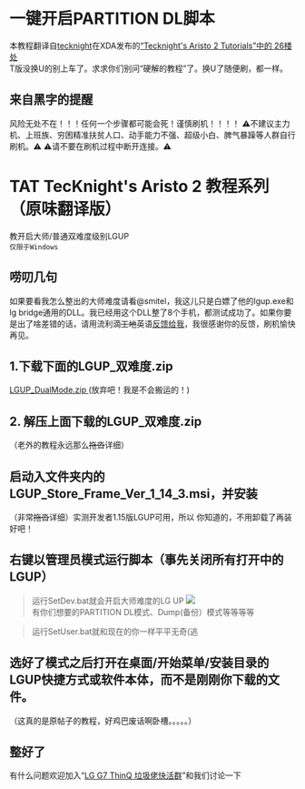 # 一键开启PARTITION DL脚本
本教程翻译自[tecknight](https://forum.xda-developers.com/member.php?u=2651082 "tecknight")在XDA发布的[“Tecknight's Aristo 2 Tutorials”中的 26楼处](https://forum.xda-developers.com/android/general/tecknights-aristo-2-tutorials-t3805141/page3 "“Tecknight's Aristo 2 Tutorials”中的 26楼处") <br />
T版没换U的别上车了。求求你们别问“硬解的教程”了。换U了随便刷，都一样。 <br />
## 来自黑字的提醒
风险无处不在！！！任何一个步骤都可能会死！谨慎刷机！！！！
⚠不建议主力机、上班族、穷困精准扶贫人口、动手能力不强、超级小白、脾气暴躁等人群自行刷机。⚠
⚠请不要在刷机过程中断开连接。⚠<br />
# TAT TecKnight's Aristo 2 教程系列 （原味翻译版）
教开启大师/普通双难度级别LGUP <br />
`仅限于Windows`
## 唠叨几句
如果要看我怎么整出的大师难度请看@smitel，我这儿只是白嫖了他的lgup.exe和lg bridge通用的DLL。我已经用这个DLL整了8个手机，都测试成功了。如果你要是出了啥差错的话，请用流利滴~~工地~~英语[反馈给我](https://forum.xda-developers.com/android/general/tecknights-aristo-2-tutorials-t3805141/page3 "反馈给我")，我很感谢你的反馈，刷机愉快再见。
## 1.下载下面的LGUP_双难度.zip
[LGUP_DualMode.zip ](https://www.androidfilehost.com/?fid=11410963190603845019 "LGUP_DualMode.zip ")(放弃吧！我是不会搬运的！)
## 2. 解压上面下载的LGUP_双难度.zip
（老外的教程永远那么~~拖沓~~详细）
## 启动入文件夹内的LGUP_Store_Frame_Ver_1_14_3.msi，并安装
（非常~~拖沓~~详细）实测开发者1.15版LGUP可用，所以 你知道的，不用卸载了再装好吧！
## 右键以管理员模式运行脚本（事先关闭所有打开中的LGUP）
> 运行SetDev.bat就会开启大师难度的LG UP
[![](https://img.xda-cdn.com/Bpl-2x4cAQ_LE2T8s072_rYgKxg=/https%3A%2F%2Flh3.googleusercontent.com%2F62FokjtplQaQgCAR4Trhn_xzu5uekRevnGWGHZ74Rx2AsGsm3bNV5-MaaEN4iy-47spgjIKVAyNglh1Roh2li_hCjYpj_u1h1-1rbi0M8_rxZ7hDNdpNNeTF1Ti5qCqzK7eSY_7lhlwEkEDNDxyqDZDw1sRzrmJJqeIT41Rr1XXeTK0PFTN3cFCG_T8OI5AiSEXJ7I-zVhcVIkZGvR8FAL2D-kOOE2F5oPDYDs9Kni89tis3bNvtzYNymTzjpe9qyQvI1asGYTd-Q2oHtY411QDttlJ7HbtiEq7eUUW5gErDKxYUwnlNW5Gst8FO4vwjpK6PH4uZ2_QyqkOftQnxxRR0ehXLlg4pRhNdm4q2jCO8i-Av2Jg63-1SxLoUu1UbS0KMahF37GKjmfIZ4UjdGRzjfA5xL_xj0U5KV9IziJnUqCTUsha9bMsNA6DxOOUzDm7xWOfqVfqBr69bSTG--13N7A432pEv-ytcc5w__hvHt6QNaANp3QM-8DQSjKoLEHH-WxBEl_pA267Sekow10Zb4jJfR0WZeYLWb6K0umuL4qrD6CAcX5uMqbtlfdSN-MOI3OlDDeUSeIr6l-FOHRLjfr2UttArQzLAx_HQkuQD232jS1kh4clPPlt-aQKBgJ8nHjxPjlUOHze9lsD9AdmDmnHBEaKt%3Dw675-h488-no)](https://jq.qq.com/?_wv=1027&k=5KEkuSU)
<br />有你们想要的PARTITION DL模式、Dump(备份）模式等等等等

> 运行SetUser.bat就和现在的你一样平平无奇(逃

## 选好了模式之后打开在桌面/开始菜单/安装目录的LGUP快捷方式或软件本体，而不是刚刚你下载的文件。
（这真的是原帖子的教程，好鸡巴废话啊卧槽。。。。。）

## 整好了
有什么问题欢迎加入“[LG G7 ThinQ 垃圾佬快活群](https://jq.qq.com/?_wv=1027&k=5KEkuSU)”和我们讨论一下
